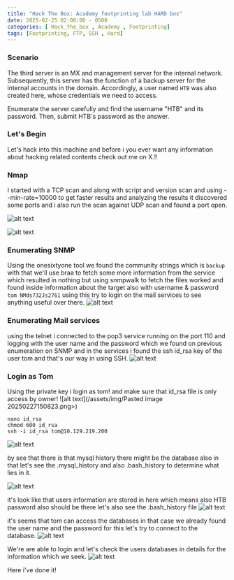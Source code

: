 ```yaml
---
title: "Hack The Box: Academy footprinting lab HARD box"
date: 2025-02-25 02:00:00 - 0500
categories: [ Hack_the_box , Academy , Footprinting]
tags: [Footprinting, FTP, SSH , Hard]
---
```


### Scenario

The third server is an MX and management server for the internal network. Subsequently, this server has the function of a backup server for the internal accounts in the domain. Accordingly, a user named `HTB` was also created here, whose credentials we need to access.

Enumerate the server carefully and find the username "HTB" and its password. Then, submit HTB's password as the answer.

### Let's Begin

Let's hack into this machine and before i you ever want any information about hacking related contents check out me on X.!!

### Nmap

I started with a TCP scan and along with script and version scan and using --min-rate=10000 to get faster results and analyzing the results it discovered some ports and i also run the scan against UDP scan and found a port open.

![alt text](</assets/img/Pasted image 20250227143756.png>)

![alt text](</assets/img/Pasted image 20250227143813.png>)

### Enumerating SNMP

Using the onesixtyone tool we found the community strings which is `backup` with that we'll use braa to fetch some more information from the service which resulted in nothing but using snmpwalk to fetch the files worked and found inside information about the target also with username & password `tom NMds732Js2761` using this try to login on the mail services to see anything useful over there.
![alt text](</assets/img/Pasted image 20250227145003.png>)

### Enumerating Mail services

using the telnet i connected to the pop3 service running on the port 110 and logging with the user name and the password which we found on previous enumeration on SNMP and in the services i found the ssh id_rsa key of the user tom and that's our way in using SSH.
![alt text](</assets/img/Pasted image 20250227145912.png>)

### Login as Tom

Using the private key i login as tom! and make sure that id_rsa file is only access by owner!
![alt text](/assets/img/Pasted image 20250227150823.png>)

```
nano id_rsa
chmod 600 id_rsa
ssh -i id_rsa tom@10.129.219.200
```

![alt text](</assets/img/Pasted image 20250227150946.png>)

by see that there is that mysql history there might be the database also in that let's see the .mysql_history and also .bash_history to determine what lies in it.

![alt text](</assets/img/Pasted image 20250227151118.png>)

it's look like that users information are stored in here which means also HTB password also should be there let's also see the .bash_history file
![alt text](</assets/img/Pasted image 20250227151259.png>)

it's seems that tom can access the databases in that case we already found the user name and the password for this let's try to connect to the database.
![alt text](</assets/img/Pasted image 20250227151446.png>)

We're are able to login and let's check the users databases in details for the information which we seek.
![alt text](</assets/img/Pasted image 20250227152454.png>)

Here i've done it!